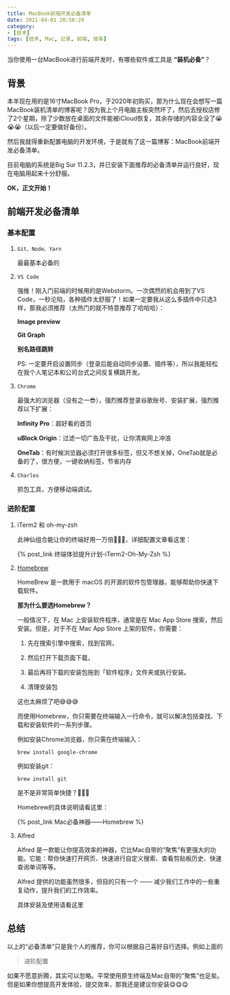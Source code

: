 ```yaml
---
title: MacBook前端开发必备清单
date: 2021-04-01 20:58:29
category: 
- [技术]
tags: [技术, Mac, 记录, 前端, 效率]
---
```


当你使用一台MacBook进行前端开发时，有哪些软件或工具是 **“装机必备”**？

<!-- more -->

## 背景

本羊现在用的是16寸MacBook Pro，于2020年初购买，那为什么现在会想写一篇MacBook装机清单的博客呢？因为我上个月电脑主板突然坏了，然后去授权店修了2个星期，除了少数放在桌面的文件能被iCloud恢复，其余存储的内容全没了😭😭😭（以后一定要做好备份）。

然后我就得重新配置电脑的开发环境，于是就有了这一篇博客：MacBook前端开发必备清单。

目前电脑的系统是Big Sur 11.2.3，并已安装下面推荐的必备清单并运行良好，现在电脑用起来十分舒服。

**OK，正文开始！**

## 前端开发必备清单

### 基本配置

1. `Git、Node、Yarn`

   最最基本必备的

2. `VS Code`

   强推！刚入门前端的时候用的是Webstorm。一次偶然的机会用到了VS Code，一秒沦陷，各种插件太舒服了！如果一定要我从这么多插件中只选3样，那我必须推荐（太热门的就不特意推荐了哈哈哈）：

   **Image preview**

   **Git Graph**

   **别名路径跳转**

   PS: 一定要开启设置同步（登录后能自动同步设置、插件等），所以我能轻松在我个人笔记本和公司台式之间反复横跳开发。

3. `Chrome`

   最强大的浏览器（没有之一😎），强烈推荐登录谷歌账号、安装扩展，强烈推荐以下扩展：

   **Infinity Pro**：超好看的首页

   **uBlock Origin**：过滤一切广告及干扰，让你清爽网上冲浪

   **OneTab**：有时候浏览器必须打开很多标签，但又不想关掉，OneTab就是必备的了，很方便，一键收纳标签，节省内存

4. `Charles`

   抓包工具，方便移动端调试。

### 进阶配置

1. iTerm2 和 oh-my-zsh

   此神仙组合能让你的终端好用一万倍🤩🤩🤩，详细配置文章看这里：

   {% post_link 终端体验提升计划-iTerm2-Oh-My-Zsh %}

2. [Homebrew](https://brew.sh/index_zh-cn)

   HomeBrew 是一款用于 macOS 的开源的软件包管理器，能够帮助你快速下载软件。

   **那为什么要选Homebrew？**

   一般情况下，在 Mac 上安装软件程序，通常是在 Mac App Store 搜索，然后安装。但是，对于不在 Mac App Store 上架的软件，你需要：

   1. 先在搜索引擎中搜索，找到官网，

   2. 然后打开下载页面下载，

   3. 最后再将下载的安装包拖到「软件程序」文件夹或执行安装。

   4. 清理安装包

   这也太麻烦了吧😅😅😅

   而使用Homebrew，你只需要在终端输入一行命令，就可以解决包括查找、下载和安装软件的一系列步骤。

   例如安装Chrome浏览器，你只需在终端输入：

   `brew install google-chrome`

   例如安装git：

   `brew install git`

   是不是非常简单快捷？👏👏👏

   Homebrew的具体说明请看这里：

   {% post_link Mac必备神器——Homebrew %}

3. Alfred

   Alfred 是一款能让你提高效率的神器，它比Mac自带的“聚焦”有更强大的功能。它能：帮你快速打开网页、快速进行自定义搜索、查看剪贴板历史、快速查询单词等等。

   Alfred 提供的功能虽然很多，但目的只有一个 —— 减少我们工作中的一些重复动作，提升我们的工作效率。

   具体安装及使用请看这里

## 总结

以上的“必备清单”只是我个人的推荐，你可以根据自己喜好自行选择。例如上面的

>进阶配置

如果不愿意折腾，其实可以忽略。平常使用原生终端及Mac自带的“聚焦”也足矣。但是如果你想提高开发体验，提交效率，那我还是建议你安装😋😋😋
